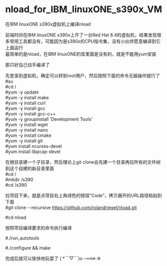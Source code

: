 # nload_for_IBM_linuxONE_s390x_VM  
 在IBM linuxONE s390x虚拟机上编译nload  
  
前端时间在IBM linuxONE s390x上开了一台Red Hat 8.4的虚拟机，结果发现很多常用工具都没有，可能因为是s390x的CPU指令集，没有小伙伴愿意编译到它上面运行  
最简单的是nload，在IBM linuxONE的库里面是没有的，就是不能用yum安装  
  
那只好自己动手编译了  
  
先登录到虚拟机，确定可以转到root用户，然后按照下面的命令无脑操作就行了  
#su  
#cd /  
#yum -y update  
#yum -y install make  
#yum -y install curl  
#yum -y install gcc  
#yum -y install gcc-c++  
#yum -y groupinstall 'Development Tools'  
#yum -y install wget  
#yum -y install nano  
#yum -y install cmake  
#yum -y install git  
#yum install ncurses-devel  
#yum install libpcap-devel  
  
在根目录建一个子目录，然后理论上git clone会先建一个目录再拉所有的文件树到这个自建的新目录里面  
#cd /  
#mkdir /s390  
#cd /s390  
  
拉项目下来，就是点项目右上角绿色的按钮“Code”，拷贝展开的URL路径粘贴到下面  
#git clone --recursive https://github.com/rolandriegel/nload.git  
  
#cd nload  
  
按照项目编译要求的命令执行编译  
  
#./run_autotools  
  
#./configure && make  
  
完成后就可以愉快地玩耍了 ( *￣▽￣)o ─═≡※:☆  
  

